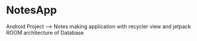 # NotesApp
Android Project --> Notes making application with recycler view and jetpack ROOM architecture of Database
